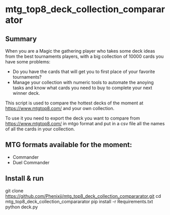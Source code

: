 # mtg_top8_deck_collection_compararator
## Summary
When you are a Magic the gathering player who takes some deck ideas from the best tournaments players, with a big collection of 10000 cards you have some problems:
  - Do you have the cards that will get you to first place of your favorite tournaments?
  - Manage your collection with numeric tools to automate the anoying tasks and know what cards you need to buy to complete your next winner deck.
  
This script is used to compare the hottest decks of the moment at https://www.mtgtop8.com/ and your own collection.

To use it you need to export the deck you want to compare from https://www.mtgtop8.com/ in mtgo format and put in a csv file all the names of all the cards in your collection.

## MTG formats available for the moment:
  - Commander
  - Duel Commander

## Install & run
git clone https://github.com/Phenixjj/mtg_top8_deck_collection_compararator.git
cd mtg_top8_deck_collection_compararator
pip install -r Requirements.txt
python deck.py
